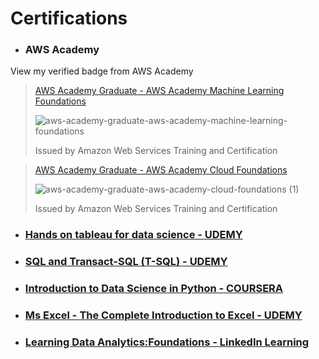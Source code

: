 # Certifications

- ### AWS Academy
View my verified badge from AWS Academy

> [AWS Academy Graduate - AWS Academy Machine Learning Foundations](https://www.credly.com/badges/3b241b52-5c90-42e3-930f-11ebfa9a0f38/public_url)
> 
> ![aws-academy-graduate-aws-academy-machine-learning-foundations](https://github.com/MUSKAN1903/Certifications/assets/70433658/69a404d4-9c50-4d50-a0ee-8694a8ce7616)
>
> Issued by Amazon Web Services Training and Certification

> [AWS Academy Graduate - AWS Academy Cloud Foundations](https://www.credly.com/badges/c86a0549-0603-4419-b245-909a23c57142/public_url)
> 
> ![aws-academy-graduate-aws-academy-cloud-foundations (1)](https://github.com/MUSKAN1903/Certifications/assets/70433658/f2863dce-3a60-4682-8c13-e69b98382c4d)
> 
> Issued by Amazon Web Services Training and Certification

- ### [Hands on tableau for data science - UDEMY](https://github.com/MUSKAN1903/Certifications/blob/main/Tableau_Udemy.pdf)
- ### [SQL and Transact-SQL (T-SQL) - UDEMY](https://github.com/MUSKAN1903/Certifications/blob/main/SQL%26T-SQL_UDEMY.pdf)
- ### [Introduction to Data Science in Python - COURSERA](https://coursera.org/share/32ebd4dac3e107e107e4f34f23087f63)
- ### [Ms Excel - The Complete Introduction to Excel - UDEMY](https://github.com/MUSKAN1903/Certifications/blob/main/MS-Excel_Udemy.pdf)
- ### [Learning Data Analytics:Foundations - LinkedIn Learning](https://www.linkedin.com/learning/certificates/b674970264e4a3928a77001db494556e7c45f25de000b66c0ff27029ed7e7525)

